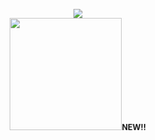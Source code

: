 <p align="center">
<img src="https://github.com/175M3H3RE/katora-kahn-magic/blob/df4973ecfc49eabc25b2214226b4168e7468eb3e/cooltext452484558300283.png"><br>
<img src="https://github.com/175M3H3RE/katora-kahn-magic/blob/09808b78ccf7edad6789d4f8e66d518b7a257208/purepng.com-trash-cantrash-cansteelplasticdustbinrecyclebin-14215266459313rhws.png" height=200><b>NEW!!</b></p> 


